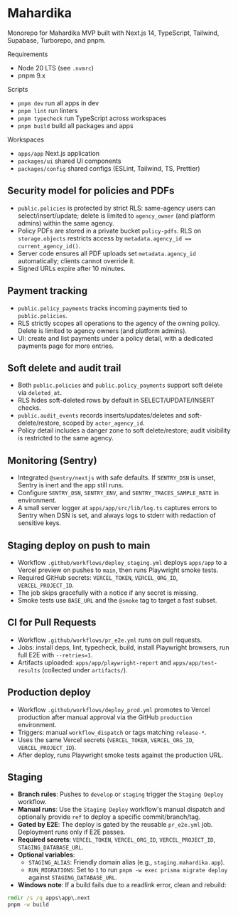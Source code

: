 # Mahardika

Monorepo for Mahardika MVP built with Next.js 14, TypeScript, Tailwind, Supabase, Turborepo, and pnpm.

Requirements

- Node 20 LTS (see `.nvmrc`)
- pnpm 9.x

Scripts

- `pnpm dev` run all apps in dev
- `pnpm lint` run linters
- `pnpm typecheck` run TypeScript across workspaces
- `pnpm build` build all packages and apps

Workspaces

- `apps/app` Next.js application
- `packages/ui` shared UI components
- `packages/config` shared configs (ESLint, Tailwind, TS, Prettier)

## Security model for policies and PDFs

- `public.policies` is protected by strict RLS: same-agency users can select/insert/update; delete is limited to `agency_owner` (and platform admins) within the same agency.
- Policy PDFs are stored in a private bucket `policy-pdfs`. RLS on `storage.objects` restricts access by `metadata.agency_id == current_agency_id()`.
- Server code ensures all PDF uploads set `metadata.agency_id` automatically; clients cannot override it.
- Signed URLs expire after 10 minutes.

## Payment tracking

- `public.policy_payments` tracks incoming payments tied to `public.policies`.
- RLS strictly scopes all operations to the agency of the owning policy. Delete is limited to agency owners (and platform admins).
- UI: create and list payments under a policy detail, with a dedicated payments page for more entries.

## Soft delete and audit trail

- Both `public.policies` and `public.policy_payments` support soft delete via `deleted_at`.
- RLS hides soft-deleted rows by default in SELECT/UPDATE/INSERT checks.
- `public.audit_events` records inserts/updates/deletes and soft-delete/restore, scoped by `actor_agency_id`.
- Policy detail includes a danger zone to soft delete/restore; audit visibility is restricted to the same agency.

## Monitoring (Sentry)

- Integrated `@sentry/nextjs` with safe defaults. If `SENTRY_DSN` is unset, Sentry is inert and the app still runs.
- Configure `SENTRY_DSN`, `SENTRY_ENV`, and `SENTRY_TRACES_SAMPLE_RATE` in environment.
- A small server logger at `apps/app/src/lib/log.ts` captures errors to Sentry when DSN is set, and always logs to stderr with redaction of sensitive keys.

## Staging deploy on push to main

- Workflow `.github/workflows/deploy_staging.yml` deploys `apps/app` to a Vercel preview on pushes to `main`, then runs Playwright smoke tests.
- Required GitHub secrets: `VERCEL_TOKEN`, `VERCEL_ORG_ID`, `VERCEL_PROJECT_ID`.
- The job skips gracefully with a notice if any secret is missing.
- Smoke tests use `BASE_URL` and the `@smoke` tag to target a fast subset.

## CI for Pull Requests

- Workflow `.github/workflows/pr_e2e.yml` runs on pull requests.
- Jobs: install deps, lint, typecheck, build, install Playwright browsers, run full E2E with `--retries=1`.
- Artifacts uploaded: `apps/app/playwright-report` and `apps/app/test-results` (collected under `artifacts/`).

## Production deploy

- Workflow `.github/workflows/deploy_prod.yml` promotes to Vercel production after manual approval via the GitHub `production` environment.
- Triggers: manual `workflow_dispatch` or tags matching `release-*`.
- Uses the same Vercel secrets (`VERCEL_TOKEN`, `VERCEL_ORG_ID`, `VERCEL_PROJECT_ID`).
- After deploy, runs Playwright smoke tests against the production URL.

## Staging

- **Branch rules**: Pushes to `develop` or `staging` trigger the `Staging Deploy` workflow.
- **Manual runs**: Use the `Staging Deploy` workflow's manual dispatch and optionally provide `ref` to deploy a specific commit/branch/tag.
- **Gated by E2E**: The deploy is gated by the reusable `pr_e2e.yml` job. Deployment runs only if E2E passes.
- **Required secrets**: `VERCEL_TOKEN`, `VERCEL_ORG_ID`, `VERCEL_PROJECT_ID`, `STAGING_DATABASE_URL`.
- **Optional variables**:
  - `STAGING_ALIAS`: Friendly domain alias (e.g., `staging.mahardika.app`).
  - `RUN_MIGRATIONS`: Set to `1` to run `pnpm -w exec prisma migrate deploy` against `STAGING_DATABASE_URL`.
- **Windows note**: If a build fails due to a readlink error, clean and rebuild:

```cmd
rmdir /s /q apps\app\.next
pnpm -w build
```
